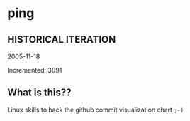 # ping

## HISTORICAL ITERATION
2005-11-18

Incremented: 3091

## What is this?? 
Linux skills to hack the github commit visualization chart `;-)`
